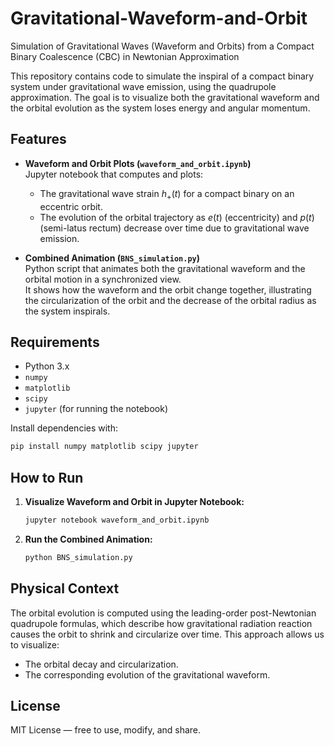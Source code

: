 # Gravitational-Waveform-and-Orbit
Simulation of Gravitational Waves (Waveform and Orbits) from a Compact Binary Coalescence (CBC) in Newtonian Approximation




This repository contains code to simulate the inspiral of a compact binary system under gravitational wave emission, using the quadrupole approximation. The goal is to visualize both the gravitational waveform and the orbital evolution as the system loses energy and angular momentum.

## Features

- **Waveform and Orbit Plots (`waveform_and_orbit.ipynb`)**  
  Jupyter notebook that computes and plots:
  - The gravitational wave strain $h_+(t)$ for a compact binary on an eccentric orbit.
  - The evolution of the orbital trajectory as $e(t)$ (eccentricity) and  $p(t)$ (semi-latus rectum) decrease over time due to gravitational wave emission.

- **Combined Animation (`BNS_simulation.py`)**  
  Python script that animates both the gravitational waveform and the orbital motion in a synchronized view.  
  It shows how the waveform and the orbit change together, illustrating the circularization of the orbit and the decrease of the orbital radius as the system inspirals.

## Requirements

- Python 3.x
- `numpy`
- `matplotlib`
- `scipy`
- `jupyter` (for running the notebook)

Install dependencies with:
```bash
pip install numpy matplotlib scipy jupyter
````

## How to Run

1. **Visualize Waveform and Orbit in Jupyter Notebook:**

   ```bash
   jupyter notebook waveform_and_orbit.ipynb
   ```

2. **Run the Combined Animation:**

   ```bash
   python BNS_simulation.py
   ```

## Physical Context

The orbital evolution is computed using the leading-order post-Newtonian quadrupole formulas, which describe how gravitational radiation reaction causes the orbit to shrink and circularize over time.
This approach allows us to visualize:

* The orbital decay and circularization.
* The corresponding evolution of the gravitational waveform.

## License

MIT License — free to use, modify, and share.



